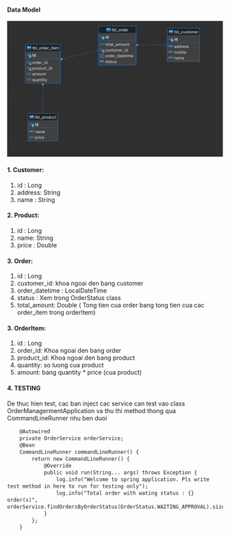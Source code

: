 #### Data Model

![Mo hinh quan he du lieu](data_model.png)

#### 1. Customer:

1. id : Long
2. address: String
3. name : String

#### 2. Product:

1. id : Long
2. name: String
3. price : Double

#### 3. Order:

1. id : Long
2. customer_id: khoa ngoai den bang customer
3. order_datetime : LocalDateTime
4. status : Xem trong OrderStatus class
5. total_amount: Double ( Tong tien cua order bang tong tien cua cac order_item trong orderItem)

#### 3. OrderItem:

1. id : Long
2. order_id: Khoa ngoai den bang order
3. product_id: Khoa ngoai den bang product
4. quantity: so luong cua product
5. amount: bang quantity * price (cua product)

#### 4. TESTING

De thuc hien test, cac ban inject cac service can test vao class OrderManagermentApplication va thu thi method
thong qua CommandLineRunner nhu ben duoi

```aidl
	@Autowired
	private OrderService orderService;
	@Bean
	CommandLineRunner commandLineRunner() {
		return new CommandLineRunner() {
			@Override
			public void run(String... args) throws Exception {
				log.info("Welcome to spring application. Pls write test method in here to run for testing only");
				log.info("Total order with wating status : {} order(s)", orderService.findOrdersByOrderStatus(OrderStatus.WAITING_APPROVAL).size());
			}
		};
	}
```



